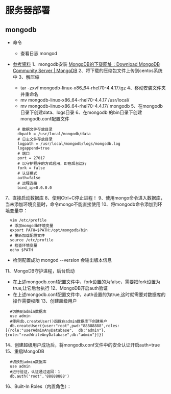 # 服务器部署

## mongodb
- 命令
  + 查看日志 mongod
  

- [参考资料](https://blog.csdn.net/weixin_44799217/article/details/127940726)
1、mongodb安装
  [MongoDB的下载网址：Download MongoDB Community Server | MongoDB](https://www.mongodb.com/try/download/community)
2、将下载的压缩包文件上传到centos系统中
3、解压缩
  - tar -zxvf mongodb-linux-x86_64-rhel70-4.4.17.tgz
4、移动安装文件夹并重命名
  - mv mongodb-linux-x86_64-rhel70-4.4.17 /usr/local/
  - mv mongodb-linux-x86_64-rhel70-4.4.17/ mongodb
5、在mongodb目录下创建data、logs目录
6、在mongodb 的bin目录下创建mongodb.conf配置文件
  ```
    # 数据文件存放目录
    dbpath = /usr/local/mongodb/data
    # 日志文件存放目录
    logpath = /usr/local/mongodb/logs/mongodb.log
    logappend=true
    # 端口
    port = 27017
    # 以守护程序的方式启用，即在后台运行
    fork = false
    # 认证模式
    auth=false
    # 远程连接
    bind_ip=0.0.0.0
  ```
7、直接启动数据库
8、使用Ctrl+C停止进程！
9、使用mongo命令进入数据库，当未添加环境变量时，命令mongo不能直接使用
10、将mongodb命令添加到环境变量中：
  ```
    vim /etc/profile
    # 添加mongodb环境变量
    export PATH=$PATH:/opt/mongodb/bin
    # 重新加载配置文件
    source /etc/profile
    # 检查环境变量
    echo $PATH
  ```
  - 检测配置成功 mongod --version 会输出版本信息

11、MongoDB守护进程，后台启动
  - 在上述mongodb.conf配置文件中，fork设置的为false，需要把fork设置为true,让它后台执行
12、MongoDB开启auth验证
  - 在上述mongodb.conf配置文件中，auth设置的为true,这时就需要对数据库的操作需要权限
13、创建超级用户
  ```
    #切换到admin数据库
    use admin
    #使用db.createUser()函数在admin数据库下创建用户
    db.createUser({user:"root",pwd:"88888888",roles:[{role:"userAdminAnyDatabase",  db:"admin"},{role:"readWriteAnyDatabase",db:"admin"}]})
  ```
14、创建超级用户成功后，将mongodb.conf文件中的安全认证开启auth=true
15、重启MongoDB
  ```
    #切换到admin数据库
    use admin
    #进行验证，认证通过返回：1
    db.auth('root','88888888')
  ```
16、Built-In Roles（内置角色）：